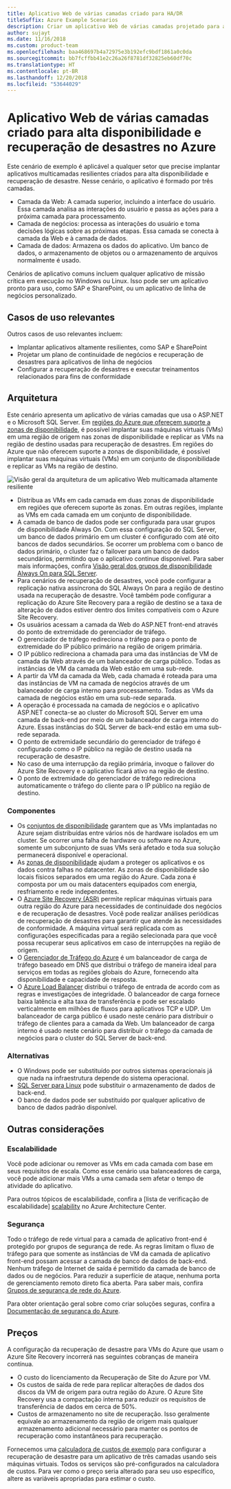 ```yaml
---
title: Aplicativo Web de várias camadas criado para HA/DR
titleSuffix: Azure Example Scenarios
description: Criar um aplicativo Web de várias camadas projetado para alta disponibilidade e recuperação de desastres no Azure usando máquinas virtuais do Azure, conjuntos de disponibilidade, zonas de disponibilidade, Azure Site Recovery e Gerenciador de Tráfego do Azure
author: sujayt
ms.date: 11/16/2018
ms.custom: product-team
ms.openlocfilehash: baa468697b4a72975e3b192efc9bdf1861a0c0da
ms.sourcegitcommit: bb7fcffbb41e2c26a26f8781df32825eb60df70c
ms.translationtype: HT
ms.contentlocale: pt-BR
ms.lasthandoff: 12/20/2018
ms.locfileid: "53644029"
---
```

# <a name="multitier-web-application-built-for-high-availability-and-disaster-recovery-on-azure"></a>Aplicativo Web de várias camadas criado para alta disponibilidade e recuperação de desastres no Azure

Este cenário de exemplo é aplicável a qualquer setor que precise implantar aplicativos multicamadas resilientes criados para alta disponibilidade e recuperação de desastre. Nesse cenário, o aplicativo é formado por três camadas.

- Camada da Web: A camada superior, incluindo a interface do usuário. Essa camada analisa as interações do usuário e passa as ações para a próxima camada para processamento.
- Camada de negócios: processa as interações do usuário e toma decisões lógicas sobre as próximas etapas. Essa camada se conecta à camada da Web e à camada de dados.
- Camada de dados: Armazena os dados do aplicativo. Um banco de dados, o armazenamento de objetos ou o armazenamento de arquivos normalmente é usado.

Cenários de aplicativo comuns incluem qualquer aplicativo de missão crítica em execução no Windows ou Linux. Isso pode ser um aplicativo pronto para uso, como SAP e SharePoint, ou um aplicativo de linha de negócios personalizado.

## <a name="relevant-use-cases"></a>Casos de uso relevantes

Outros casos de uso relevantes incluem:

- Implantar aplicativos altamente resilientes, como SAP e SharePoint
- Projetar um plano de continuidade de negócios e recuperação de desastres para aplicativos de linha de negócios
- Configurar a recuperação de desastres e executar treinamentos relacionados para fins de conformidade

## <a name="architecture"></a>Arquitetura

Este cenário apresenta um aplicativo de várias camadas que usa o ASP.NET e o Microsoft SQL Server. Em [regiões do Azure que oferecem suporte a zonas de disponibilidade](/azure/availability-zones/az-overview#regions-that-support-availability-zones), é possível implantar suas máquinas virtuais (VMs) em uma região de origem nas zonas de disponibilidade e replicar as VMs na região de destino usadas para recuperação de desastres. Em regiões do Azure que não oferecem suporte a zonas de disponibilidade, é possível implantar suas máquinas virtuais (VMs) em um conjunto de disponibilidade e replicar as VMs na região de destino.

![Visão geral da arquitetura de um aplicativo Web multicamada altamente resiliente][architecture]

- Distribua as VMs em cada camada em duas zonas de disponibilidade em regiões que oferecem suporte às zonas. Em outras regiões, implante as VMs em cada camada em um conjunto de disponibilidade.
- A camada de banco de dados pode ser configurada para usar grupos de disponibilidade Always On. Com essa configuração do SQL Server, um banco de dados primário em um cluster é configurado com até oito bancos de dados secundários. Se ocorrer um problema com o banco de dados primário, o cluster faz o failover para um banco de dados secundários, permitindo que o aplicativo continue disponível. Para saber mais informações, confira [Visão geral dos grupos de disponibilidade Always On para SQL Server][docs-sql-always-on].
- Para cenários de recuperação de desastres, você pode configurar a replicação nativa assíncrona do SQL Always On para a região de destino usada na recuperação de desastre. Você também pode configurar a replicação do Azure Site Recovery para a região de destino se a taxa de alteração de dados estiver dentro dos limites compatíveis com o Azure Site Recovery.
- Os usuários acessam a camada da Web do ASP.NET front-end através do ponto de extremidade do gerenciador de tráfego.
- O gerenciador de tráfego redireciona o tráfego para o ponto de extremidade do IP público primário na região de origem primária.
- O IP público redireciona a chamada para uma das instâncias de VM de camada da Web através de um balanceador de carga público. Todas as instâncias de VM da camada da Web estão em uma sub-rede.
- A partir da VM da camada da Web, cada chamada é roteada para uma das instâncias de VM na camada de negócios através de um balanceador de carga interno para processamento. Todas as VMs da camada de negócios estão em uma sub-rede separada.
- A operação é processada na camada de negócios e o aplicativo ASP.NET conecta-se ao cluster do Microsoft SQL Server em uma camada de back-end por meio de um balanceador de carga interno do Azure. Essas instâncias do SQL Server de back-end estão em uma sub-rede separada.
- O ponto de extremidade secundário do gerenciador de tráfego é configurado como o IP público na região de destino usada na recuperação de desastre.
- No caso de uma interrupção da região primária, invoque o failover do Azure Site Recovery e o aplicativo ficará ativo na região de destino.
- O ponto de extremidade do gerenciador de tráfego redireciona automaticamente o tráfego do cliente para o IP público na região de destino.

### <a name="components"></a>Componentes

- Os [conjuntos de disponibilidade][docs-availability-sets] garantem que as VMs implantadas no Azure sejam distribuídas entre vários nós de hardware isolados em um cluster. Se ocorrer uma falha de hardware ou software no Azure, somente um subconjunto de suas VMs será afetado e toda sua solução permanecerá disponível e operacional.
- As [zonas de disponibilidade][docs-availability-zones] ajudam a proteger os aplicativos e os dados contra falhas no datacenter. As zonas de disponibilidade são locais físicos separados em uma região do Azure. Cada zona é composta por um ou mais datacenters equipados com energia, resfriamento e rede independentes.
- O [Azure Site Recovery (ASR)][docs-azure-site-recovery] permite replicar máquinas virtuais para outra região do Azure para necessidades de continuidade dos negócios e de recuperação de desastres. Você pode realizar análises periódicas de recuperação de desastres para garantir que atende às necessidades de conformidade. A máquina virtual será replicada com as configurações especificadas para a região selecionada para que você possa recuperar seus aplicativos em caso de interrupções na região de origem.
- O [Gerenciador de Tráfego do Azure][docs-traffic-manager] é um balanceador de carga de tráfego baseado em DNS que distribui o tráfego de maneira ideal para serviços em todas as regiões globais do Azure, fornecendo alta disponibilidade e capacidade de resposta.
- O [Azure Load Balancer][docs-load-balancer] distribui o tráfego de entrada de acordo com as regras e investigações de integridade. O balanceador de carga fornece baixa latência e alta taxa de transferência e pode ser escalado verticalmente em milhões de fluxos para aplicativos TCP e UDP. Um balanceador de carga público é usado neste cenário para distribuir o tráfego de clientes para a camada da Web. Um balanceador de carga interno é usado neste cenário para distribuir o tráfego da camada de negócios para o cluster do SQL Server de back-end.

### <a name="alternatives"></a>Alternativas

- O Windows pode ser substituído por outros sistemas operacionais já que nada na infraestrutura depende do sistema operacional.
- [SQL Server para Linux][docs-sql-server-linux] pode substituir o armazenamento de dados de back-end.
- O banco de dados pode ser substituído por qualquer aplicativo de banco de dados padrão disponível.

## <a name="other-considerations"></a>Outras considerações

### <a name="scalability"></a>Escalabilidade

Você pode adicionar ou remover as VMs em cada camada com base em seus requisitos de escala. Como esse cenário usa balanceadores de carga, você pode adicionar mais VMs a uma camada sem afetar o tempo de atividade do aplicativo.

Para outros tópicos de escalabilidade, confira a [lista de verificação de escalabilidade] [ scalability] no Azure Architecture Center.

### <a name="security"></a>Segurança

Todo o tráfego de rede virtual para a camada de aplicativo front-end é protegido por grupos de segurança de rede. As regras limitam o fluxo de tráfego para que somente as instâncias de VM da camada de aplicativo front-end possam acessar a camada de banco de dados de back-end. Nenhum tráfego de Internet de saída é permitido da camada de banco de dados ou de negócios. Para reduzir a superfície de ataque, nenhuma porta de gerenciamento remoto direto fica aberta. Para saber mais, confira [Grupos de segurança de rede do Azure][docs-nsg].

Para obter orientação geral sobre como criar soluções seguras, confira a [Documentação de segurança do Azure][security].

## <a name="pricing"></a>Preços

A configuração da recuperação de desastre para VMs do Azure que usam o Azure Site Recovery incorrerá nas seguintes cobranças de maneira contínua.

- O custo do licenciamento da Recuperação de Site do Azure por VM.
- Os custos de saída de rede para replicar alterações de dados dos discos da VM de origem para outra região do Azure. O Azure Site Recovery usa a compactação interna para reduzir os requisitos de transferência de dados em cerca de 50%.
- Custos de armazenamento no site de recuperação. Isso geralmente equivale ao armazenamento da região de origem mais qualquer armazenamento adicional necessário para manter os pontos de recuperação como instantâneos para recuperação.

Fornecemos uma [calculadora de custos de exemplo][calculator] para configurar a recuperação de desastre para um aplicativo de três camadas usando seis máquinas virtuais. Todos os serviços são pré-configurados na calculadora de custos. Para ver como o preço seria alterado para seu uso específico, altere as variáveis apropriadas para estimar o custo.

<!-- links -->
[architecture]: ./media/arhitecture-disaster-recovery-multi-tier-app.png
[autoscaling]: /azure/architecture/best-practices/auto-scaling
[availability]: ../../checklist/availability.md
[resiliency]: /azure/architecture/resiliency/
[security]: /azure/security/
[scalability]: /azure/architecture/checklist/scalability
[docs-availability-zones]: /azure/availability-zones/az-overview
[docs-load-balancer]: /azure/load-balancer/load-balancer-overview
[docs-nsg]: /azure/virtual-network/security-overview
[docs-vmss]: /azure/virtual-machine-scale-sets/overview
[docs-sql-always-on]: /sql/database-engine/availability-groups/windows/overview-of-always-on-availability-groups-sql-server
[docs-vmss-autoscale]: /azure/virtual-machine-scale-sets/virtual-machine-scale-sets-autoscale-overview
[docs-vnet]: /azure/virtual-network/virtual-networks-overview
[docs-sql-server-linux]: /sql/linux/sql-server-linux-overview?view=sql-server-linux-2017
[docs-traffic-manager]: /azure/traffic-manager/
[docs-azure-site-recovery]: /azure/site-recovery/azure-to-azure-quickstart/
[docs-availability-sets]: /azure/virtual-machines/windows/manage-availability/
[calculator]: https://azure.com/e/6835332265044d6d931d68c917979e6d/
